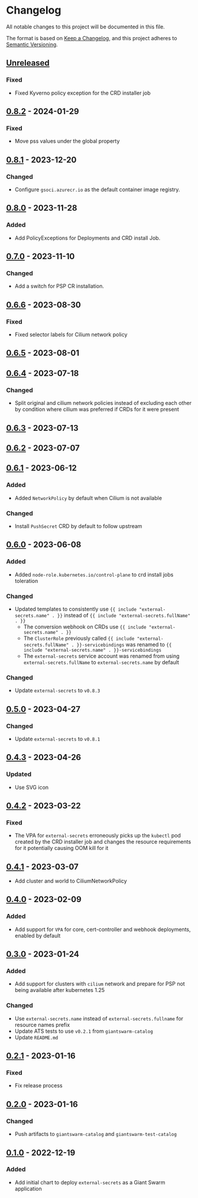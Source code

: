 # Changelog

All notable changes to this project will be documented in this file.

The format is based on [Keep a Changelog](https://keepachangelog.com/en/1.0.0/),
and this project adheres to [Semantic Versioning](https://semver.org/spec/v2.0.0.html).

## [Unreleased]

### Fixed

- Fixed Kyverno policy exception for the CRD installer job

## [0.8.2] - 2024-01-29

### Fixed

- Move pss values under the global property

## [0.8.1] - 2023-12-20

### Changed

- Configure `gsoci.azurecr.io` as the default container image registry.

## [0.8.0] - 2023-11-28

### Added

- Add PolicyExceptions for Deployments and CRD install Job.

## [0.7.0] - 2023-11-10

### Changed

- Add a switch for PSP CR installation.

## [0.6.6] - 2023-08-30

### Fixed

- Fixed selector labels for Cilium network policy

## [0.6.5] - 2023-08-01

## [0.6.4] - 2023-07-18

### Changed

- Split original and cilium network policies instead of excluding each other by condition where cilium was preferred if CRDs for it were present

## [0.6.3] - 2023-07-13

## [0.6.2] - 2023-07-07

## [0.6.1] - 2023-06-12

### Added

- Added `NetworkPolicy` by default when Cilium is not available

### Changed

- Install `PushSecret` CRD by default to follow upstream

## [0.6.0] - 2023-06-08

### Added

- Added `node-role.kubernetes.io/control-plane` to crd install jobs toleration

### Changed

- Updated templates to consistently use `{{ include "external-secrets.name" . }}` instead of `{{ include "external-secrets.fullName" . }}`
  - The conversion webhook on CRDs use `{{ include "external-secrets.name" . }}`
  - The `ClusterRole` previously called `{{ include "external-secrets.fullName" . }}-servicebindings` was renamed to `{{ include "external-secrets.name" . }}-servicebindings`
  - The `external-secrets` service account was renamed from using `external-secrets.fullName` to `external-secrets.name` by default

### Changed

- Update `external-secrets` to `v0.8.3`

## [0.5.0] - 2023-04-27

### Changed

- Update `external-secrets` to `v0.8.1`

## [0.4.3] - 2023-04-26

### Updated

- Use SVG icon

## [0.4.2] - 2023-03-22

### Fixed

- The VPA for `external-secrets` erroneously picks up the `kubectl` pod created by the CRD installer job and changes the resource requirements for it potentially causing OOM kill for it

## [0.4.1] - 2023-03-07

- Add cluster and world to CiliumNetworkPolicy

## [0.4.0] - 2023-02-09

### Added

- Add support for `VPA` for core, cert-controller and webhook deployments, enabled by default

## [0.3.0] - 2023-01-24

### Added

- Add support for clusters with `cilium` network and prepare for PSP not being available after kubernetes 1.25

### Changed

- Use `external-secrets.name` instead of `external-secrets.fullname` for resource names prefix
- Update ATS tests to use `v0.2.1` from `giantswarm-catalog`
- Update `README.md`

## [0.2.1] - 2023-01-16

### Fixed

- Fix release process

## [0.2.0] - 2023-01-16

### Changed

- Push artifacts to `giantswarm-catalog` and `giantswarm-test-catalog`

## [0.1.0] - 2022-12-19

### Added

- Add initial chart to deploy `external-secrets` as a Giant Swarm application

[Unreleased]: https://github.com/giantswarm/external-secrets/compare/v0.8.2...HEAD
[0.8.2]: https://github.com/giantswarm/external-secrets/compare/v0.8.1...v0.8.2
[0.8.1]: https://github.com/giantswarm/external-secrets/compare/v0.8.0...v0.8.1
[0.8.0]: https://github.com/giantswarm/external-secrets/compare/v0.7.0...v0.8.0
[0.7.0]: https://github.com/giantswarm/external-secrets/compare/v0.6.6...v0.7.0
[0.6.6]: https://github.com/giantswarm/external-secrets/compare/v0.6.5...v0.6.6
[0.6.5]: https://github.com/giantswarm/external-secrets/compare/v0.6.4...v0.6.5
[0.6.4]: https://github.com/giantswarm/external-secrets/compare/v0.6.3...v0.6.4
[0.6.3]: https://github.com/giantswarm/external-secrets/compare/v0.6.2...v0.6.3
[0.6.2]: https://github.com/giantswarm/external-secrets/compare/v0.6.1...v0.6.2
[0.6.1]: https://github.com/giantswarm/external-secrets/compare/v0.6.0...v0.6.1
[0.6.0]: https://github.com/giantswarm/external-secrets/compare/v0.5.0...v0.6.0
[0.5.0]: https://github.com/giantswarm/external-secrets/compare/v0.4.3...v0.5.0
[0.4.3]: https://github.com/giantswarm/external-secrets/compare/v0.4.2...v0.4.3
[0.4.2]: https://github.com/giantswarm/external-secrets/compare/v0.4.2...v0.4.2
[0.4.2]: https://github.com/giantswarm/external-secrets/compare/v0.4.1...v0.4.2
[0.4.1]: https://github.com/giantswarm/external-secrets/compare/v0.4.0...v0.4.1
[0.4.0]: https://github.com/giantswarm/external-secrets/compare/v0.3.0...v0.4.0
[0.3.0]: https://github.com/giantswarm/external-secrets/compare/v0.2.1...v0.3.0
[0.2.1]: https://github.com/giantswarm/external-secrets/compare/v0.2.1...v0.2.1
[0.2.1]: https://github.com/giantswarm/external-secrets/compare/v0.2.0...v0.2.1
[0.2.0]: https://github.com/giantswarm/external-secrets/compare/v0.1.0...v0.2.0
[0.1.0]: https://github.com/giantswarm/external-secrets/releases/tag/v0.1.0
